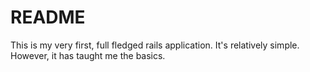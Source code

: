 # README

This is my very first, full fledged rails application. It's relatively simple. However, it has taught me the basics.
